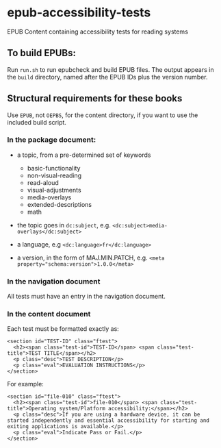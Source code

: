 epub-accessibility-tests
========================

EPUB Content containing accessibility tests for reading systems

## To build EPUBs:

Run `run.sh` to run epubcheck and build EPUB files. The output appears in the `build` directory, named after the EPUB IDs plus the version number.

## Structural requirements for these books

Use `EPUB`, not `OEPBS`, for the content directory, if you want to use the included build script.

### In the package document:

- a topic, from a pre-determined set of keywords
  - basic-functionality
  - non-visual-reading
  - read-aloud
  - visual-adjustments
  - media-overlays
  - extended-descriptions
  - math

- the topic goes in `dc:subject`, e.g.
```<dc:subject>media-overlays</dc:subject>```

- a language, e.g
```<dc:language>fr</dc:language>```

- a version, in the form of MAJ.MIN.PATCH, e.g.
```<meta property="schema:version">1.0.0</meta>```

### In the navigation document

All tests must have an entry in the navigation document.

### In the content document

Each test must be formatted exactly as:

```
<section id="TEST-ID" class="ftest">
  <h2><span class="test-id">TEST-ID</span> <span class="test-title">TEST TITLE</span></h2>
  <p class="desc">TEST DESCRIPTION</p>
  <p class="eval">EVALUATION INSTRUCTIONS</p>
</section>
```

For example:

```
<section id="file-010" class="ftest">
  <h2><span class="test-id">file-010</span> <span class="test-title">Operating system/Platform accessibility:</span></h2>
  <p class="desc">If you are using a hardware device, it can be started independently and essential accessibility for starting and exiting applications is available.</p>
  <p class="eval">Indicate Pass or Fail.</p>
</section>
```
